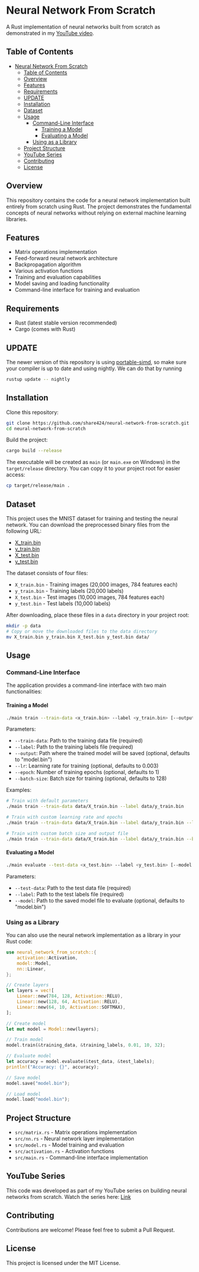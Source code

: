 # Neural Network From Scratch

A Rust implementation of neural networks built from scratch as demonstrated in my [YouTube video](https://www.youtube.com/watch?v=qXRJnMe2NNc).

## Table of Contents

- [Neural Network From Scratch](#neural-network-from-scratch)
  - [Table of Contents](#table-of-contents)
  - [Overview](#overview)
  - [Features](#features)
  - [Requirements](#requirements)
  - [UPDATE](#update)
  - [Installation](#installation)
  - [Dataset](#dataset)
  - [Usage](#usage)
    - [Command-Line Interface](#command-line-interface)
      - [Training a Model](#training-a-model)
      - [Evaluating a Model](#evaluating-a-model)
    - [Using as a Library](#using-as-a-library)
  - [Project Structure](#project-structure)
  - [YouTube Series](#youtube-series)
  - [Contributing](#contributing)
  - [License](#license)

## Overview

This repository contains the code for a neural network implementation built entirely from scratch using Rust. The project demonstrates the fundamental concepts of neural networks without relying on external machine learning libraries.

## Features

- Matrix operations implementation
- Feed-forward neural network architecture
- Backpropagation algorithm
- Various activation functions
- Training and evaluation capabilities
- Model saving and loading functionality
- Command-line interface for training and evaluation

## Requirements

- Rust (latest stable version recommended)
- Cargo (comes with Rust)

## UPDATE
The newer version of this repository is using [portable-simd](https://github.com/rust-lang/portable-simd), so make sure your compiler is up to date and using nightly. We can do that by running
```bash
rustup update -- nightly
```

## Installation

Clone this repository:

```bash
git clone https://github.com/share424/neural-network-from-scratch.git
cd neural-network-from-scratch
```

Build the project:

```bash
cargo build --release
```

The executable will be created as `main` (or `main.exe` on Windows) in the `target/release` directory. You can copy it to your project root for easier access:

```bash
cp target/release/main .
```

## Dataset

This project uses the MNIST dataset for training and testing the neural network. You can download the preprocessed binary files from the following URL:

- [X_train.bin](https://github.com/share424/neural-network-from-scratch/releases/download/Dataset/X_train.bin)
- [y_train.bin](https://github.com/share424/neural-network-from-scratch/releases/download/Dataset/y_train.bin)
- [X_test.bin](https://github.com/share424/neural-network-from-scratch/releases/download/Dataset/X_test.bin)
- [y_test.bin](https://github.com/share424/neural-network-from-scratch/releases/download/Dataset/y_test.bin)
  
The dataset consists of four files:
- `X_train.bin` - Training images (20,000 images, 784 features each)
- `y_train.bin` - Training labels (20,000 labels)
- `X_test.bin` - Test images (10,000 images, 784 features each)
- `y_test.bin` - Test labels (10,000 labels)

After downloading, place these files in a `data` directory in your project root:

```bash
mkdir -p data
# Copy or move the downloaded files to the data directory
mv X_train.bin y_train.bin X_test.bin y_test.bin data/
```

## Usage

### Command-Line Interface

The application provides a command-line interface with two main functionalities:

#### Training a Model

```bash
./main train --train-data <x_train.bin> --label <y_train.bin> [--output <model.bin>] [--lr <learning_rate>] [--epoch <num_epochs>] [--batch-size <batch_size>]
```

Parameters:
- `--train-data`: Path to the training data file (required)
- `--label`: Path to the training labels file (required)
- `--output`: Path where the trained model will be saved (optional, defaults to "model.bin")
- `--lr`: Learning rate for training (optional, defaults to 0.003)
- `--epoch`: Number of training epochs (optional, defaults to 1)
- `--batch-size`: Batch size for training (optional, defaults to 128)

Examples:
```bash
# Train with default parameters
./main train --train-data data/X_train.bin --label data/y_train.bin

# Train with custom learning rate and epochs
./main train --train-data data/X_train.bin --label data/y_train.bin --lr 0.001 --epoch 5

# Train with custom batch size and output file
./main train --train-data data/X_train.bin --label data/y_train.bin --batch-size 64 --output my_model.bin
```

#### Evaluating a Model

```bash
./main evaluate --test-data <x_test.bin> --label <y_test.bin> [--model <model.bin>]
```

Parameters:
- `--test-data`: Path to the test data file (required)
- `--label`: Path to the test labels file (required)
- `--model`: Path to the saved model file to evaluate (optional, defaults to "model.bin")

### Using as a Library

You can also use the neural network implementation as a library in your Rust code:

```rust
use neural_network_from_scratch::{
    activation::Activation,
    model::Model,
    nn::Linear,
};

// Create layers
let layers = vec![
    Linear::new(784, 128, Activation::RELU),
    Linear::new(128, 64, Activation::RELU),
    Linear::new(64, 10, Activation::SOFTMAX),
];

// Create model
let mut model = Model::new(layers);

// Train model
model.train(&training_data, &training_labels, 0.01, 10, 32);

// Evaluate model
let accuracy = model.evaluate(&test_data, &test_labels);
println!("Accuracy: {}", accuracy);

// Save model
model.save("model.bin");

// Load model
model.load("model.bin");
```

## Project Structure

- `src/matrix.rs` - Matrix operations implementation
- `src/nn.rs` - Neural network layer implementation
- `src/model.rs` - Model training and evaluation
- `src/activation.rs` - Activation functions
- `src/main.rs` - Command-line interface implementation

## YouTube Series

This code was developed as part of my YouTube series on building neural networks from scratch. Watch the series here: [Link](https://www.youtube.com/watch?v=qXRJnMe2NNc)

## Contributing

Contributions are welcome! Please feel free to submit a Pull Request.

## License

This project is licensed under the MIT License.

